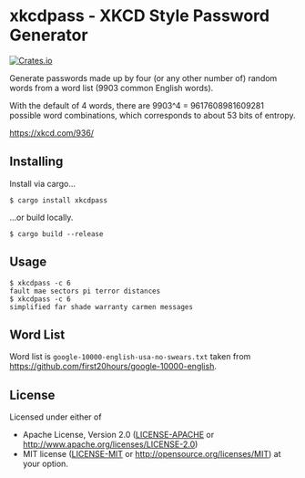 # xkcdpass - XKCD Style Password Generator

[![Crates.io][crates-io-badge]][crates-io]

Generate passwords made up by four (or any other number of) random words from a
word list (9903 common English words).

With the default of 4 words, there are 9903^4 = 9617608981609281 possible word
combinations, which corresponds to about 53 bits of entropy.

https://xkcd.com/936/

## Installing

Install via cargo...

    $ cargo install xkcdpass

...or build locally.

    $ cargo build --release

## Usage

    $ xkcdpass -c 6
    fault mae sectors pi terror distances
    $ xkcdpass -c 6
    simplified far shade warranty carmen messages

## Word List

Word list is `google-10000-english-usa-no-swears.txt` taken from
https://github.com/first20hours/google-10000-english.

## License

Licensed under either of

 * Apache License, Version 2.0 ([LICENSE-APACHE](LICENSE-APACHE) or
   http://www.apache.org/licenses/LICENSE-2.0)
 * MIT license ([LICENSE-MIT](LICENSE-MIT) or
   http://opensource.org/licenses/MIT) at your option.

<!-- Badges -->
[crates-io]: https://crates.io/crates/xkcdpass
[crates-io-badge]: https://img.shields.io/crates/v/xkcdpass.svg
